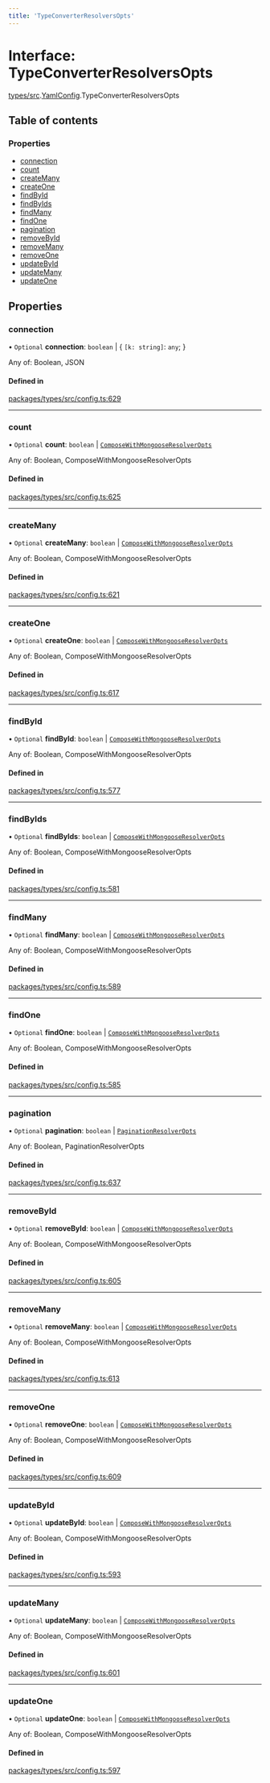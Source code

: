 ```yaml
---
title: 'TypeConverterResolversOpts'
---
```


# Interface: TypeConverterResolversOpts

[types/src](../modules/types_src).[YamlConfig](../modules/types_src.YamlConfig).TypeConverterResolversOpts

## Table of contents

### Properties

- [connection](types_src.YamlConfig.TypeConverterResolversOpts#connection)
- [count](types_src.YamlConfig.TypeConverterResolversOpts#count)
- [createMany](types_src.YamlConfig.TypeConverterResolversOpts#createmany)
- [createOne](types_src.YamlConfig.TypeConverterResolversOpts#createone)
- [findById](types_src.YamlConfig.TypeConverterResolversOpts#findbyid)
- [findByIds](types_src.YamlConfig.TypeConverterResolversOpts#findbyids)
- [findMany](types_src.YamlConfig.TypeConverterResolversOpts#findmany)
- [findOne](types_src.YamlConfig.TypeConverterResolversOpts#findone)
- [pagination](types_src.YamlConfig.TypeConverterResolversOpts#pagination)
- [removeById](types_src.YamlConfig.TypeConverterResolversOpts#removebyid)
- [removeMany](types_src.YamlConfig.TypeConverterResolversOpts#removemany)
- [removeOne](types_src.YamlConfig.TypeConverterResolversOpts#removeone)
- [updateById](types_src.YamlConfig.TypeConverterResolversOpts#updatebyid)
- [updateMany](types_src.YamlConfig.TypeConverterResolversOpts#updatemany)
- [updateOne](types_src.YamlConfig.TypeConverterResolversOpts#updateone)

## Properties

### connection

• `Optional` **connection**: `boolean` \| \{ `[k: string]`: `any`;  }

Any of: Boolean, JSON

#### Defined in

[packages/types/src/config.ts:629](https://github.com/Urigo/graphql-mesh/blob/master/packages/types/src/config.ts#L629)

___

### count

• `Optional` **count**: `boolean` \| [`ComposeWithMongooseResolverOpts`](types_src.YamlConfig.ComposeWithMongooseResolverOpts)

Any of: Boolean, ComposeWithMongooseResolverOpts

#### Defined in

[packages/types/src/config.ts:625](https://github.com/Urigo/graphql-mesh/blob/master/packages/types/src/config.ts#L625)

___

### createMany

• `Optional` **createMany**: `boolean` \| [`ComposeWithMongooseResolverOpts`](types_src.YamlConfig.ComposeWithMongooseResolverOpts)

Any of: Boolean, ComposeWithMongooseResolverOpts

#### Defined in

[packages/types/src/config.ts:621](https://github.com/Urigo/graphql-mesh/blob/master/packages/types/src/config.ts#L621)

___

### createOne

• `Optional` **createOne**: `boolean` \| [`ComposeWithMongooseResolverOpts`](types_src.YamlConfig.ComposeWithMongooseResolverOpts)

Any of: Boolean, ComposeWithMongooseResolverOpts

#### Defined in

[packages/types/src/config.ts:617](https://github.com/Urigo/graphql-mesh/blob/master/packages/types/src/config.ts#L617)

___

### findById

• `Optional` **findById**: `boolean` \| [`ComposeWithMongooseResolverOpts`](types_src.YamlConfig.ComposeWithMongooseResolverOpts)

Any of: Boolean, ComposeWithMongooseResolverOpts

#### Defined in

[packages/types/src/config.ts:577](https://github.com/Urigo/graphql-mesh/blob/master/packages/types/src/config.ts#L577)

___

### findByIds

• `Optional` **findByIds**: `boolean` \| [`ComposeWithMongooseResolverOpts`](types_src.YamlConfig.ComposeWithMongooseResolverOpts)

Any of: Boolean, ComposeWithMongooseResolverOpts

#### Defined in

[packages/types/src/config.ts:581](https://github.com/Urigo/graphql-mesh/blob/master/packages/types/src/config.ts#L581)

___

### findMany

• `Optional` **findMany**: `boolean` \| [`ComposeWithMongooseResolverOpts`](types_src.YamlConfig.ComposeWithMongooseResolverOpts)

Any of: Boolean, ComposeWithMongooseResolverOpts

#### Defined in

[packages/types/src/config.ts:589](https://github.com/Urigo/graphql-mesh/blob/master/packages/types/src/config.ts#L589)

___

### findOne

• `Optional` **findOne**: `boolean` \| [`ComposeWithMongooseResolverOpts`](types_src.YamlConfig.ComposeWithMongooseResolverOpts)

Any of: Boolean, ComposeWithMongooseResolverOpts

#### Defined in

[packages/types/src/config.ts:585](https://github.com/Urigo/graphql-mesh/blob/master/packages/types/src/config.ts#L585)

___

### pagination

• `Optional` **pagination**: `boolean` \| [`PaginationResolverOpts`](types_src.YamlConfig.PaginationResolverOpts)

Any of: Boolean, PaginationResolverOpts

#### Defined in

[packages/types/src/config.ts:637](https://github.com/Urigo/graphql-mesh/blob/master/packages/types/src/config.ts#L637)

___

### removeById

• `Optional` **removeById**: `boolean` \| [`ComposeWithMongooseResolverOpts`](types_src.YamlConfig.ComposeWithMongooseResolverOpts)

Any of: Boolean, ComposeWithMongooseResolverOpts

#### Defined in

[packages/types/src/config.ts:605](https://github.com/Urigo/graphql-mesh/blob/master/packages/types/src/config.ts#L605)

___

### removeMany

• `Optional` **removeMany**: `boolean` \| [`ComposeWithMongooseResolverOpts`](types_src.YamlConfig.ComposeWithMongooseResolverOpts)

Any of: Boolean, ComposeWithMongooseResolverOpts

#### Defined in

[packages/types/src/config.ts:613](https://github.com/Urigo/graphql-mesh/blob/master/packages/types/src/config.ts#L613)

___

### removeOne

• `Optional` **removeOne**: `boolean` \| [`ComposeWithMongooseResolverOpts`](types_src.YamlConfig.ComposeWithMongooseResolverOpts)

Any of: Boolean, ComposeWithMongooseResolverOpts

#### Defined in

[packages/types/src/config.ts:609](https://github.com/Urigo/graphql-mesh/blob/master/packages/types/src/config.ts#L609)

___

### updateById

• `Optional` **updateById**: `boolean` \| [`ComposeWithMongooseResolverOpts`](types_src.YamlConfig.ComposeWithMongooseResolverOpts)

Any of: Boolean, ComposeWithMongooseResolverOpts

#### Defined in

[packages/types/src/config.ts:593](https://github.com/Urigo/graphql-mesh/blob/master/packages/types/src/config.ts#L593)

___

### updateMany

• `Optional` **updateMany**: `boolean` \| [`ComposeWithMongooseResolverOpts`](types_src.YamlConfig.ComposeWithMongooseResolverOpts)

Any of: Boolean, ComposeWithMongooseResolverOpts

#### Defined in

[packages/types/src/config.ts:601](https://github.com/Urigo/graphql-mesh/blob/master/packages/types/src/config.ts#L601)

___

### updateOne

• `Optional` **updateOne**: `boolean` \| [`ComposeWithMongooseResolverOpts`](types_src.YamlConfig.ComposeWithMongooseResolverOpts)

Any of: Boolean, ComposeWithMongooseResolverOpts

#### Defined in

[packages/types/src/config.ts:597](https://github.com/Urigo/graphql-mesh/blob/master/packages/types/src/config.ts#L597)
